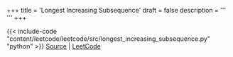 +++
title = 'Longest Increasing Subsequence'
draft = false
description =  '''
'''
+++

{{< include-code "content/leetcode/leetcode/src/longest_increasing_subsequence.py" "python" >}}
[Source](https://github.com/grind-rip/leetcode/blob/master/src/longest_increasing_subsequence.py) | [LeetCode](https://leetcode.com/problems/longest-increasing-subsequence)
